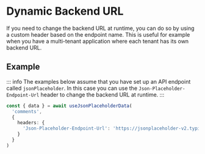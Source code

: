 # Dynamic Backend URL

If you need to change the backend URL at runtime, you can do so by using a custom header based on the endpoint name. This is useful for example when you have a multi-tenant application where each tenant has its own backend URL.

## Example

::: info
The examples below assume that you have set up an API endpoint called `jsonPlaceholder`. In this case you can use the `Json-Placeholder-Endpoint-Url` header to change the backend URL at runtime.
:::

```ts
const { data } = await useJsonPlaceholderData(
  'comments',
  {
    headers: {
      'Json-Placeholder-Endpoint-Url': 'https://jsonplaceholder-v2.typicode.com'
    }
  }
)
```

